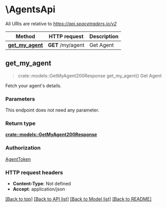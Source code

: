 # \AgentsApi

All URIs are relative to *https://api.spacetraders.io/v2*

Method | HTTP request | Description
------------- | ------------- | -------------
[**get_my_agent**](AgentsApi.md#get_my_agent) | **GET** /my/agent | Get Agent



## get_my_agent

> crate::models::GetMyAgent200Response get_my_agent()
Get Agent

Fetch your agent's details.

### Parameters

This endpoint does not need any parameter.

### Return type

[**crate::models::GetMyAgent200Response**](get_my_agent_200_response.md)

### Authorization

[AgentToken](../README.md#AgentToken)

### HTTP request headers

- **Content-Type**: Not defined
- **Accept**: application/json

[[Back to top]](#) [[Back to API list]](../README.md#documentation-for-api-endpoints) [[Back to Model list]](../README.md#documentation-for-models) [[Back to README]](../README.md)


